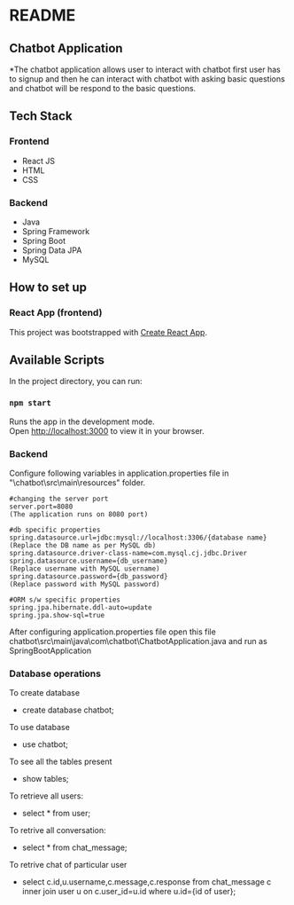 # README #

## Chatbot Application
*The chatbot application allows user to interact with chatbot first user has to signup and then he can interact with chatbot with asking basic questions and chatbot will be respond to the basic questions.

## Tech Stack

### Frontend

* React JS
* HTML
* CSS

### Backend

* Java
* Spring Framework
* Spring Boot
* Spring Data JPA
* MySQL

## How to set up

### React App (frontend)

This project was bootstrapped with [Create React App](https://github.com/facebook/create-react-app).

## Available Scripts

In the project directory, you can run:

### `npm start`

Runs the app in the development mode.\
Open [http://localhost:3000](http://localhost:3000) to view it in your browser.

### Backend

Configure following variables in application.properties file in "\chatbot\src\main\resources" folder.


    #changing the server port
	server.port=8080                                                    (The application runs on 8080 port)

	#db specific properties
	spring.datasource.url=jdbc:mysql://localhost:3306/{database name}   (Replace the DB name as per MySQL db)
	spring.datasource.driver-class-name=com.mysql.cj.jdbc.Driver
	spring.datasource.username={db_username}                               (Replace username with MySQL username)
	spring.datasource.password={db_password}                               (Replace password with MySQL password)

	#ORM s/w specific properties
	spring.jpa.hibernate.ddl-auto=update                               
	spring.jpa.show-sql=true

After configuring application.properties file open this file chatbot\src\main\java\com\chatbot\ChatbotApplication.java and run as SpringBootApplication

### Database operations  ###
To create database

* create database chatbot;

To use database

* use chatbot;

To see all the tables present

* show tables;

To retrieve all users:

* select * from user;


To retrive all conversation:

* select * from chat_message;

To retrive chat of particular user

* select c.id,u.username,c.message,c.response from chat_message c inner join user u on c.user_id=u.id where u.id={id of user};